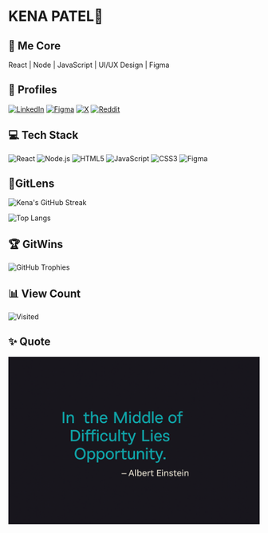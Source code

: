 
# KENA PATEL🐯


## 🌟 Me Core

React | Node | JavaScript | UI/UX Design | Figma


## 👤 Profiles

[![LinkedIn](https://img.shields.io/badge/LinkedIn-%230A66C2.svg?logo=linkedin&logoColor=white)]( http://www.linkedin.com/in/thekenapatel) 
[![Figma](https://img.shields.io/badge/Figma-%23F24E1E.svg?logo=figma&logoColor=white)](https://figma.com/@kenapatel)
[![X](https://img.shields.io/badge/X-%233D3D3D.svg?logo=X&logoColor=white)](https://x.com/thekenapatel)
[![Reddit](https://img.shields.io/badge/Reddit-%235F99CF.svg?logo=Reddit&logoColor=white)](https://www.reddit.com/user/thekenapatel) 



## 💻 Tech Stack

![React](https://img.shields.io/badge/React-48CFCB?style=for-the-badge&logo=react&logoColor=white)
![Node.js](https://img.shields.io/badge/Node.js-339933?style=for-the-badge&logo=nodedotjs&logoColor=white)
![HTML5](https://img.shields.io/badge/HTML5-E34F26?style=for-the-badge&logo=html5&logoColor=white)
![JavaScript](https://img.shields.io/badge/JavaScript-EA9C1B?style=for-the-badge&logo=javascript&logoColor=black)
![CSS3](https://img.shields.io/badge/CSS3-1572B6?style=for-the-badge&logo=css3&logoColor=white)
![Figma](https://img.shields.io/badge/Figma-A259FF?style=for-the-badge&logo=figma&logoColor=white)


## 🧬GitLens

![Kena's GitHub Streak](https://github-readme-streak-stats.herokuapp.com/?user=thekenapatel&theme=dark&hide_border=false)

![Top Langs](https://github-readme-stats.vercel.app/api/top-langs/?username=thekenapatel&theme=dark&hide_border=false&layout=compact)


## 🏆 GitWins

![GitHub Trophies](https://github-profile-trophy.vercel.app/?username=thekenapatel&no-frame=false&no-bg=false&margin-w=4)



## 📊 View Count

![Visited](https://komarev.com/ghpvc/?username=thekenapatel&color=green)



## ✨ Quote

![Dev Quote](https://github.com/thekenapatel/thekenapatel/blob/main/devquote.png?raw=true)



